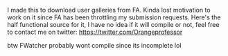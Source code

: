 I made this to download user galleries from FA. Kinda lost motivation to work on it since FA has been throttling my submission requests. Here's the half functional source for it, I have no idea if it will compile or not, feel free to contact me on twitter: https://twitter.com/Orangeprofessor 

btw FWatcher probably wont compile since its incomplete lol
